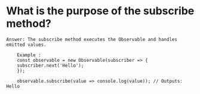 # What is the purpose of the subscribe method?
    
    Answer: The subscribe method executes the Observable and handles emitted values.    

        Example :
        const observable = new Observable(subscriber => {
        subscriber.next('Hello');
        });

        observable.subscribe(value => console.log(value)); // Outputs: Hello
